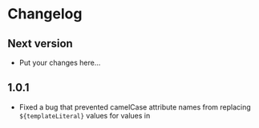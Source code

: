 # Changelog

## Next version

- Put your changes here...

## 1.0.1

- Fixed a bug that prevented camelCase attribute names from replacing `${templateLiteral}` values for values in <template> markup.
- Updated various dependencies.

## 1.0.0

- Initial commit.
